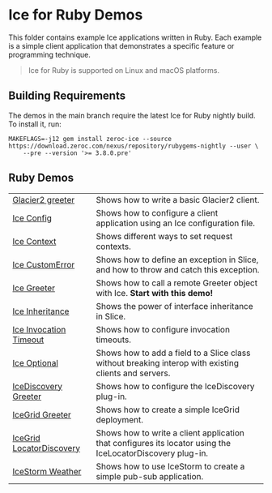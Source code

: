 # Ice for Ruby Demos

This folder contains example Ice applications written in Ruby. Each example is a simple client application that
demonstrates a specific feature or programming technique.

> Ice for Ruby is supported on Linux and macOS platforms.

## Building Requirements

The demos in the main branch require the latest Ice for Ruby nightly build. To install it, run:

```shell
MAKEFLAGS=-j12 gem install zeroc-ice --source https://download.zeroc.com/nexus/repository/rubygems-nightly --user \
    --pre --version '>= 3.8.0.pre'
```

## Ruby Demos

|                                                         |                                                                                                            |
|---------------------------------------------------------|------------------------------------------------------------------------------------------------------------|
| [Glacier2 greeter](./Glacier2/greeter/)                 | Shows how to write a basic Glacier2 client.                                                                |
| [Ice Config](./Ice/config/)                             | Shows how to configure a client application using an Ice configuration file.                               |
| [Ice Context](./Ice/context/)                           | Shows different ways to set request contexts.                                                              |
| [Ice CustomError](./Ice/customError/)                   | Shows how to define an exception in Slice, and how to throw and catch this exception.                      |
| [Ice Greeter](./Ice/greeter/)                           | Shows how to call a remote Greeter object with Ice. **Start with this demo!**                              |
| [Ice Inheritance](./Ice/inheritance/)                   | Shows the power of interface inheritance in Slice.                                                         |
| [Ice Invocation Timeout](./Ice/invocationTimeout/)      | Shows how to configure invocation timeouts.                                                                |
| [Ice Optional](./Ice/optional/)                         | Shows how to add a field to a Slice class without breaking interop with existing clients and servers.      |
| [IceDiscovery Greeter](./IceDiscovery/greeter/)         | Shows how to configure the IceDiscovery plug-in.                                                           |
| [IceGrid Greeter](./IceGrid/greeter)                    | Shows how to create a simple IceGrid deployment.                                                           |
| [IceGrid LocatorDiscovery](./IceGrid/locatorDiscovery/) | Shows how to write a client application that configures its locator using the IceLocatorDiscovery plug-in. |
| [IceStorm Weather](./IceStorm/weather/)                 | Shows how to use IceStorm to create a simple pub-sub application.                                          |

